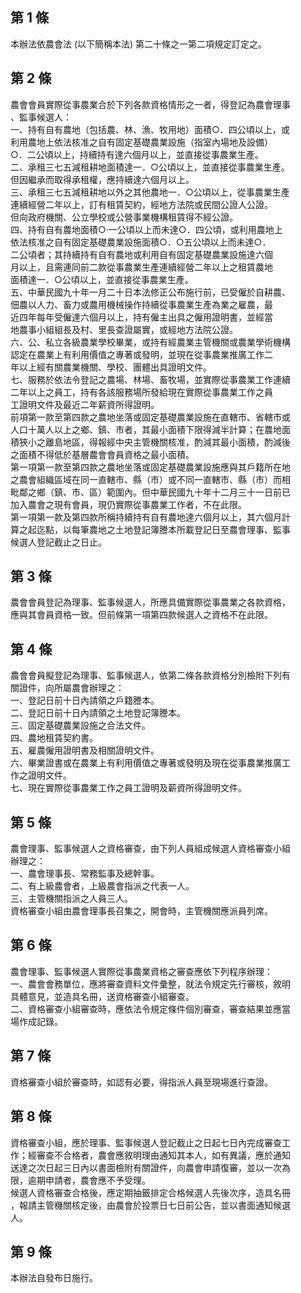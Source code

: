第 1 條
-------
本辦法依農會法 (以下簡稱本法) 第二十條之一第二項規定訂定之。

第 2 條
-------
農會會員實際從事農業合於下列各款資格情形之一者，得登記為農會理事  
、監事候選人：  
一、持有自有農地（包括農、林、漁、牧用地）面積○．四公頃以上，或  
    利用農地上依法核准之自有固定基礎農業設施（指室內場地及設備）  
    ○．二公頃以上，持續持有達六個月以上，並直接從事農業生產。  
二、承租三七五減租耕地面積達一．○公頃以上，並直接從事農業生產。  
    但因繼承而取得承租權，應持續達六個月以上。  
三、承租三七五減租耕地以外之其他農地一．○公頃以上，從事農業生產  
    連續經營二年以上，訂有租賃契約，經地方法院或民間公證人公證。  
    但向政府機關、公立學校或公營事業機構租賃得不經公證。  
四、持有自有農地面積○‧一公頃以上而未達○．四公頃，或利用農地上  
    依法核准之自有固定基礎農業設施面積○．○五公頃以上而未達○．  
    二公頃者；其持續持有自有農地或利用自有固定基礎農業設施達六個  
    月以上，且需連同前二款從事農業生產連續經營二年以上之租賃農地  
    面積達一．○公頃以上，並直接從事農業生產。  
五、中華民國九十年一月二十日本法修正公布施行前，已受僱於自耕農、  
    佃農以人力、畜力或農用機械操作持續從事農業生產為業之雇農，最  
    近四年每年受僱達六個月以上，持有僱主出具之僱用證明書，並經當  
    地農事小組組長及村、里長查證屬實，或經地方法院公證。  
六、公、私立各級農業學校畢業，或持有經農業主管機關或農業學術機構  
    認定在農業上有利用價值之專著或發明，並現在從事農業推廣工作二  
    年以上經有關農業機關、學校、團體出具證明文件。  
七、服務於依法令登記之農場、林場、畜牧場，並實際從事農業工作連續  
    二年以上之員工，持有各該服務場所發給現在實際從事農業工作之員  
    工證明文件及最近二年薪資所得證明。  
前項第一款至第四款之農地坐落或固定基礎農業設施在直轄市、省轄市或  
人口十萬人以上之鄉、鎮、市者，其最小面積下限得減半計算；在農地面  
積狹小之離島地區，得報經中央主管機關核准，酌減其最小面積，酌減後  
之面積不得低於基層農會會員資格之最小面積。  
第一項第一款至第四款之農地坐落或固定基礎農業設施應與其戶籍所在地  
之農會組織區域在同一直轄市、縣（市）或不同一直轄市、縣（市）而相  
毗鄰之鄉（鎮、市、區）範圍內。但中華民國九十年十二月三十一日前已  
加入農會之現有會員，現仍實際從事農業工作者，不在此限。  
第一項第一款及第四款所稱持續持有自有農地達六個月以上，其六個月計  
算之起迄點，以每筆農地之土地登記簿謄本所載登記日至農會理事、監事  
候選人登記截止之日止。

第 3 條
-------
農會會員登記為理事、監事候選人，所應具備實際從事農業之各款資格，  
應與其會員資格一致。但前條第一項第四款候選人之資格不在此限。

第 4 條
-------
農會會員擬登記為理事、監事候選人，依第二條各款資格分別檢附下列有  
關證件，向所屬農會辦理之：  
一、登記日前十日內請領之戶籍謄本。  
二、登記日前十日內請領之土地登記簿謄本。  
三、固定基礎農業設施之合法文件。  
四、農地租賃契約書。  
五、雇農僱用證明書及相關證明文件。  
六、畢業證書或在農業上有利用價值之專著或發明及現在從事農業推廣工  
    作之證明文件。  
七、現在實際從事農業工作之員工證明及薪資所得證明文件。

第 5 條
-------
農會理事、監事候選人之資格審查，由下列人員組成候選人資格審查小組  
辦理之：  
一、農會理事長、常務監事及總幹事。  
二、有上級農會者，上級農會指派之代表一人。  
三、主管機關指派之人員三人。  
資格審查小組由農會理事長召集之，開會時，主管機關應派員列席。

第 6 條
-------
農會理事、監事候選人實際從事農業資格之審查應依下列程序辦理：  
一、農會會務單位，應將審查資料文件彙整，就法令規定先行審核，敘明  
    具體意見，並造具名冊，送資格審查小組審查。  
二、資格審查小組審查時，應依法令規定條件個別審查，審查結果並應當  
    場作成記錄。

第 7 條
-------
資格審查小組於審查時，如認有必要，得指派人員至現場進行查證。

第 8 條
-------
資格審查小組，應於理事、監事候選人登記截止之日起七日內完成審查工  
作；經審查不合格者，農會應敘明理由通知其本人，如有異議，應於通知  
送達之次日起三日內以書面檢附有關證件，向農會申請復審，並以一次為  
限，逾期申請者，農會應不予受理。  
候選人資格審查合格後，應定期抽籤排定合格候選人先後次序，造具名冊  
，報請主管機關核定後，由農會於投票日七日前公告，並以書面通知候選  
人。

第 9 條
-------
本辦法自發布日施行。

